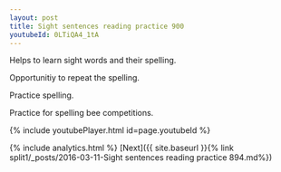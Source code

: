 ```yaml
---
layout: post
title: Sight sentences reading practice 900
youtubeId: 0LTiQA4_1tA
---
```

 
 
Helps to learn sight words and their spelling.

Opportunitiy to repeat the spelling. 

Practice spelling. 
 
Practice for spelling bee competitions. 
 
{% include youtubePlayer.html id=page.youtubeId %}
 
 
{% include analytics.html %} 
[Next]({{ site.baseurl }}{% link  split1/_posts/2016-03-11-Sight sentences reading practice 894.md%})
 
